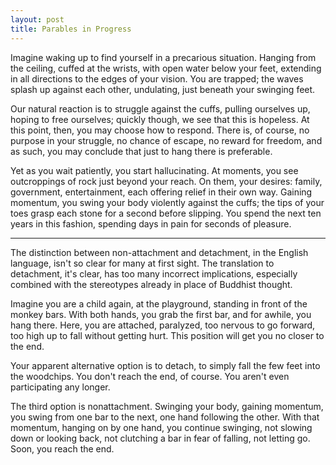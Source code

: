 ```yaml
---
layout: post
title: Parables in Progress
---
```


Imagine waking up to find yourself in a precarious situation. <!--excerpt-->Hanging from the ceiling, cuffed at the wrists, with open water below your feet, extending in all directions to the edges of your vision. You are trapped; the waves splash up against each other, undulating, just beneath your swinging feet.

Our natural reaction is to struggle against the cuffs, pulling ourselves up, hoping to free ourselves; quickly though, we see that this is hopeless. At this point, then, you may choose how to respond. There is, of course, no purpose in your struggle, no chance of escape, no reward for freedom, and as such, you may conclude that just to hang there is preferable.

Yet as you wait patiently, you start hallucinating. At moments, you see outcroppings of rock just beyond your reach. On them, your desires: family, government, entertainment, each offering relief in their own way. Gaining momentum, you swing your body violently against the cuffs; the tips of your toes grasp each stone for a second before slipping. You spend the next ten years in this fashion, spending days in pain for seconds of pleasure.

_____

The distinction between non-attachment and detachment, in the English language, isn't so clear for many at first sight. The translation to detachment, it's clear, has too many incorrect implications, especially combined with the stereotypes already in place of Buddhist thought.

Imagine you are a child again, at the playground, standing in front of the monkey bars. With both hands, you grab the first bar, and for awhile, you hang there. Here, you are attached, paralyzed, too nervous to go forward, too high up to fall without getting hurt. This position will get you no closer to the end.

Your apparent alternative option is to detach, to simply fall the few feet into the woodchips. You don't reach the end, of course. You aren't even participating any longer.

The third option is nonattachment. Swinging your body, gaining momentum, you swing from one bar to the next, one hand following the other. With that momentum, hanging on by one hand, you continue swinging, not slowing down or looking back, not clutching a bar in fear of falling, not letting go. Soon, you reach the end.
